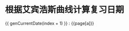 # 根据艾宾浩斯曲线计算复习日期

<span v-for="(item, index) in list">
  <span :style="genStyle(index + 1)">
    {{ genCurrentDate(index + 1) }}
  </span>
  : 
  <RouterLink  :to=" `./${page[a]}.html` "
    v-for="a in item" style="margin-right: 5px">
    {{page[a]}}
  </RouterLink> 
  <br />
</span>

<script setup>
import { h, ref, watch } from 'vue'

const page = ['humanBody', 'northPole', 'pineTree', 'birdNest', 'bee', 'bodyTemperature', 'freshWater', 'magnet', 'elephant']

function gen(unit = 32) {
  const dateList = []
  const days = [1, 2, 4, 7, 14, 31] // 复习间隔天数
  for (let index = 0; index < unit; index++) {

    dateList.push([index, days.map(item => item + index)])

  }
  const res = []
  dateList.forEach(([contentIndex, days]) => {

    days.forEach((day) => {
      if (res[day]) {
        res[day].push(contentIndex);
      } else {
        res[day] = [contentIndex];
      }
    });

  })
  return res
}
const temp = gen()
temp.shift()
const list = ref(temp)

function genCurrentDate(day) {
  const startDate = new Date('2023-5-9')
  startDate.setDate(startDate.getDate() + day)
  return `${startDate.getFullYear()}-${startDate.getMonth() + 1}-${startDate.getDate()} `
}
function genStyle(day) {
  const startDate = new Date('2023-5-9')
  startDate.setDate(startDate.getDate() + day)
  const isToday = startDate.getMonth() === new Date().getMonth() && startDate.getDate() === new Date().getDate()
  return { color: isToday ? '--c-text' : startDate < new Date() ? 'green' : 'red' }
}
</script>
